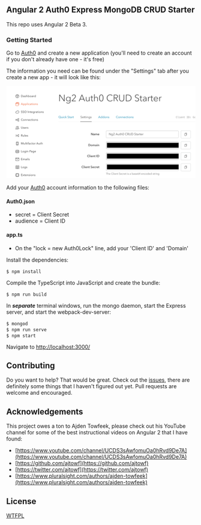 ## Angular 2 Auth0 Express MongoDB CRUD Starter

This repo uses Angular 2 Beta 3.

### Getting Started

Go to [Auth0](https://auth0.com/) and create a new application (you'll need to create an account if you don't already have one - it's free)

The information you need can be found under the "Settings" tab after you create a new app - it will look like this:

![Auth0 Screenshot](app/assets/images/ng2-auth0-crud-starter.png)

Add your [Auth0](https://auth0.com/) account information to the following files:

#### Auth0.json

- secret = Client Secret
- audience = Client ID

#### app.ts

- On the "lock = new Auth0Lock" line, add your 'Client ID' and 'Domain'


Install the dependencies:

    $ npm install

Compile the TypeScript into JavaScript and create the bundle:

    $ npm run build

In **_separate_** terminal windows, run the mongo daemon, start the Express server, and start the webpack-dev-server:

    $ mongod
    $ npm run serve
    $ npm start

Navigate to [http://localhost:3000/](http://localhost:3000/)

## Contributing

Do you want to help? That would be great. Check out the [issues](https://github.com/whtouche/ng2-auth0-starter/issues), there are definitely some things that I haven't figured out yet. Pull requests are welcome and encouraged.

## Acknowledgements

This project owes a ton to Ajden Towfeek, please check out his YouTube channel for some of the best instructional videos on Angular 2 that I have found:
- [https://www.youtube.com/channel/UCDS3sAwfomuOa0hRvd9De7A](https://www.youtube.com/channel/UCDS3sAwfomuOa0hRvd9De7A)
- [https://github.com/ajtowf](https://github.com/ajtowf)
- [https://twitter.com/ajtowf](https://twitter.com/ajtowf)
- [https://www.pluralsight.com/authors/ajden-towfeek](https://www.pluralsight.com/authors/ajden-towfeek)

## License

[WTFPL](LICENSE.md)
